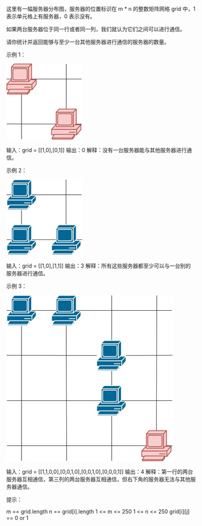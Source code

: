 这里有一幅服务器分布图，服务器的位置标识在 m * n 的整数矩阵网格 grid 中，1 表示单元格上有服务器，0
表示没有。

如果两台服务器位于同一行或者同一列，我们就认为它们之间可以进行通信。

请你统计并返回能够与至少一台其他服务器进行通信的服务器的数量。

示例 1：

![img.png](img.png)

输入：grid = [[1,0],[0,1]]
输出：0
解释：没有一台服务器能与其他服务器进行通信。

示例 2：

![img_1.png](img_1.png)

输入：grid = [[1,0],[1,1]]
输出：3
解释：所有这些服务器都至少可以与一台别的服务器进行通信。

示例 3：

![img_2.png](img_2.png)

输入：grid = [[1,1,0,0],[0,0,1,0],[0,0,1,0],[0,0,0,1]]
输出：4
解释：第一行的两台服务器互相通信，第三列的两台服务器互相通信，但右下角的服务器无法与其他服务器通信。

提示：

m == grid.length
n == grid[i].length
1 <= m <= 250
1 <= n <= 250
grid[i][j] == 0 or 1
